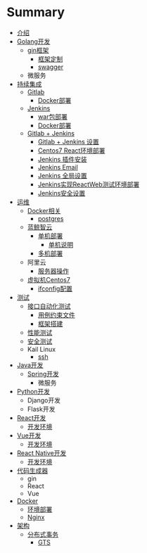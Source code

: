 # Summary

* [介绍](README.md)
* [Golang开发](chapter1.md)
  * [gin框架](chapter1/ginkuang-jia.md)
    * [框架定制](chapter1/ginkuang-jia/kuang-jia-ding-zhi.md)
    * [swagger](chapter1/ginkuang-jia/swagger.md)
  * 微服务
* [持续集成](chi-xu-ji-cheng.md)
  * [Gitlab](chi-xu-ji-cheng/gitlab.md)
    * [Docker部署](chi-xu-ji-cheng/gitlab/bu-shu.md)
  * [Jenkins](chi-xu-ji-cheng/jenkins.md)
    * [war包部署](chi-xu-ji-cheng/jenkins/warbao-bu-shu.md)
    * [Docker部署](chi-xu-ji-cheng/jenkins/dockerbu-shu.md)
  * [Gitlab + Jenkins](chi-xu-ji-cheng/cicd.md)
    * [Gitlab + Jenkins 设置](chi-xu-ji-cheng/cicd/react-web.md)
    * [Centos7 React环境部署](chi-xu-ji-cheng/cicd/centos7-reacthuan-jing-bu-shu.md)
    * [Jenkins 插件安装](chi-xu-ji-cheng/cicd/jenkins-cha-jian-an-zhuang.md)
    * [Jenkins Email](chi-xu-ji-cheng/cicd/jenkins-email.md)
    * [Jenkins 全局设置](chi-xu-ji-cheng/cicd/jenkins-quan-ju-she-zhi.md)
    * [Jenkins实现ReactWeb测试环境部署](chi-xu-ji-cheng/cicd/jenkinsshi-xian-reactweb-ce-shi-huan-jing-bu-shu.md)
    * [Jenkins安全设置](chi-xu-ji-cheng/cicd/jenkinsan-quan-she-zhi.md)
* [运维](yun-wei.md)
  * [Docker相关](yun-wei/dockerxiang-guan.md)
    * [postgres](yun-wei/dockerxiang-guan/postgres.md)
  * [蓝鲸智云](yun-wei/lan-jing-zhi-yun.md)
    * [单机部署](yun-wei/dan-ji-bu-shu.md)
      * [单机说明](yun-wei/dan-ji-bu-shu/dan-ji-shuo-ming.md)
    * [多机部署](yun-wei/duo-ji-bu-shu.md)
  * 阿里云
    * [服务器操作](yun-wei/fu-wu-qi-cao-zuo.md)
  * [虚拟机Centos7](yun-wei/xu-ni-ji-centos7.md)
    * [ifconfig配置](yun-wei/xu-ni-ji-centos7/ifconfigpei-zhi.md)
* [测试](ce-shi.md)
  * [接口自动化测试](ce-shi/jie-kou-zi-dong-hua-ce-shi.md)
    * [用例约束文件](ce-shi/jie-kou-zi-dong-hua-ce-shi/yong-li-yue-shu-wen-jian.md)
    * [框架搭建](ce-shi/jie-kou-zi-dong-hua-ce-shi/kuang-jia-da-jian.md)
  * [性能测试](ce-shi/xing-neng-ce-shi.md)
  * [安全测试](ce-shi/an-quan-ce-shi.md)
  * Kail Linux
    * [ssh](ce-shi/ssh.md)
* [Java开发](java.md)
  * [Spring开发](java/spring.md)
    * 微服务
* [Python开发](pythonkai-fa.md)
  * Django开发
  * Flask开发
* [React开发](reactkai-fa.md)
  * [开发环境](reactkai-fa/kai-fa-huan-jing.md)
* [Vue开发](vuekai-fa.md)
  * [开发环境](vuekai-fa/kai-fa-huan-jing.md)
* [React Native开发](react-nativekai-fa.md)
  * [开发环境](react-nativekai-fa/kai-fa-huan-jing.md)
* [代码生成器](dai-ma-sheng-cheng-qi.md)
  * gin
  * React
  * Vue
* [Docker](docker.md)
  * [环境部署](docker/huan-jing-bu-shu.md)
  * [Nginx](docker/nginx.md)
* [架构](jia-gou.md)
  * [分布式事务](jia-gou/fen-bu-shi-shi-wu.md)
    * [GTS](jia-gou/fen-bu-shi-shi-wu/gts.md)


